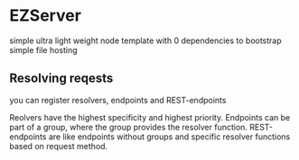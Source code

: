 # EZServer

simple ultra light weight node template with 0 dependencies to bootstrap simple file hosting

## Resolving reqests

you can register resolvers, endpoints and REST-endpoints

Reolvers have the highest specificity and highest priority.
Endpoints can be part of a group, where the group provides the resolver function.
REST-endpoints are like endpoints without groups and specific resolver functions based on request method.

